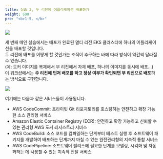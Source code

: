 ```yaml
---
title: 실습 3, 두 리전에 어플리케이션 배포하기
weight: 600
pre: "<b>1-5. </b>"
---
```


![](/images/40-deploy-app/intro2.svg)

세 번째 메인 실습에서는 배포가 완료된 멀티 리전 EKS 클러스터에 하나의 어플리케이션을 배포할 것입니다.  
두 리전에 배포를 어떻게 할 것인가는 조직이 추구하는 바에 따라 방식이 약간씩 달라질 수 있습니다.  
(예: 도커 이미지를 복제해서 부 리전에서 자체 배포, 하나의 이미지를 동시에 배포...)  
이 워크샵에서는 **주 리전에 먼저 배포를 하고 정상 여부가 확인되면 부 리전으로 배포**하는 방식으로 구현합니다.


![](/images/40-deploy-app/pipeline.svg)


여기에는 다음과 같은 서비스들이 사용됩니다. 
* AWS CodeCommit: 프라이빗 Git 리포지토리를 호스팅하는 안전하고 확장 가능한 소스 관리형 서비스
* Amazon Elastic Container Registry (ECR): 안전하고 확장 가능하고 신뢰할 수 있는 관리형 AWS 도커 레지스트리 서비스
* AWS CodeBuild: 소스 코드를 컴파일하는 단계부터 테스트 실행 후 소프트웨어 패키지를 개발하여 배포하는 단계까지 마칠 수 있는 완전관리형의 지속적 통합 서비스
* AWS CodePipeline: 소프트웨어 릴리스에 필요한 단계를 모델링, 시각화 및 자동화하는 데 사용할 수 있는 지속적 전달 서비스
